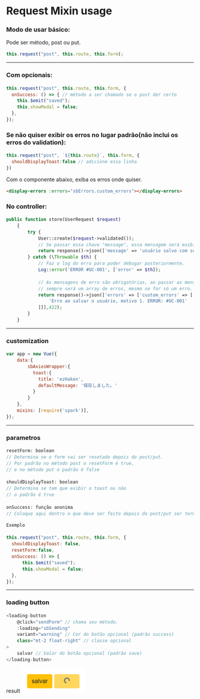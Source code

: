 # Request Mixin usage


### Modo de usar básico:

Pode ser método, post ou put.

```js
this.request("post", this.route, this.form);
```

---

### Com opcionais:

```js
this.request("post", this.route, this.form, {
  onSuccess: () => { // método a ser chamado se o post der certo
    this.$emit("saved");
    this.showModal = false;
  },
});
```

### Se não quiser exibir os erros no lugar padrão(não inclui os erros do validation):

```js
this.request("post", `${this.route}`, this.form, {
  shouldDisplayToast:false // adicione essa linha
})
```

Com o componente abaixo, exiba os erros onde quiser.

```html
<display-errors :errors="sbErrors.custom_errors"></display-errors>
```

### No controller:

```php
public function store(UserRequest $request)
    {
        try {
            User::create($request->validated());
            // Se passar essa chave "message", essa mensagem será exibida automaticamente no Vue, sa não, será exibida uma mensagem padrão
            return response()->json(['message' => 'usuário salvo com sucesso.']); // mensagem customizada (opcional)
        } catch (\Throwable $th) {
            // Faz o log do erro para poder debugar posteriormente.
            Log::error('ERROR #UC-001', ['error' => $th]); 

            // As mensagens de erro são obrigatórias, ao passar as mensagens no formato abaixo, as mesmas serão exibidas automaticamente no Vue.
            // sempre será um array de erros, mesmo se for só um erro.
            return response()->json(['errors' => ['custom_errors' => [
                'Erro ao salvar o usuário, motivo 1. ERROR: #UC-001'
            ]]],422);
        }
    }
```

---
### customization

```js
var app = new Vue({
    data:{
        sbAxiosWrapper:{
          toast:{
            title: 'ezHaken',
            defaultMessage: '保存しました。'
          }
        }
    },
    mixins: [require('spark')],
});
```

--- 

### parametros

```php
resetForm: boolean
// Determina se o form vai ser resetado depois do post/put.
// Por padrão no método post o resetForm é true,
// e no método put o padrão é false

shouldDisplayToast: boolean
// Determina se tem que exibir o toast ou não 
// o padrão é true

onSuccess: função anonima
// Coloque aqui dentro o que deve ser feito depois do post/put ser terminado com sucesso.

```

```js
Exemplo

this.request("post", this.route, this.form, {
  shouldDisplayToast: false,
  resetForm:false,
  onSuccess: () => {
      this.$emit("saved");
      this.showModal = false;
  },
});
```

---

### loading button

```js
<loading-button 
    @click="sendForm" // chama seu método.
    :loading="sbSending" 
    variant="warning" // Cor do botão opcional (padrão success)
    class="mt-2 float-right" // classe opcional
>
    salvar // Valor do botão opcional (padrão save)
</loading-button>
```

result
![alt text](img/warning-button.png)